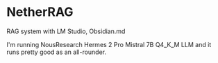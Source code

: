 # NetherRAG
RAG system with LM Studio, Obsidian.md

I'm running NousResearch Hermes 2 Pro Mistral 7B Q4_K_M LLM and it runs pretty good as an all-rounder.
